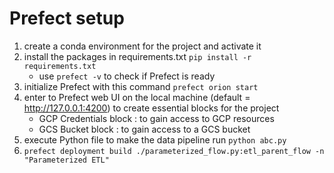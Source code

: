 # Prefect setup
1. create a conda environment for the project and activate it
2. install the packages in requirements.txt
    ```pip install -r requirements.txt```
    - use ```prefect -v``` to check if Prefect is ready
3. initialize Prefect with this command
    ```prefect orion start```
4. enter to Prefect web UI on the local machine (default = http://127.0.0.1:4200) to create essential blocks for the project
    * GCP Credentials block : to gain access to GCP resources
    * GCS Bucket block : to gain access to a GCS bucket
5. execute Python file to make the data pipeline run 
    ```python abc.py```
6. 
    ```prefect deployment build ./parameterized_flow.py:etl_parent_flow -n "Parameterized ETL"```
